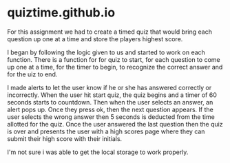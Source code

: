 # quiztime.github.io

For this assignment we had to create a timed quiz that would bring each question up one at a time and store the players highest score.

I began by following the logic given to us and started to work on each function. There is a function for for quiz to start, for each question to come up one at a time, for the timer to begin, to recognize the correct answer and for the uiz to end. 

I made alerts to let the user know if he or she has answered correctly or incorrectly. When the user hit start quiz, the quiz begins and a timer of 60 seconds starts to countdown. Then when the user selects an answer, an alert pops up. Once they press ok, then the next question appears.
If the user selects the wrong answer then 5 seconds is deducted from the time allotted for the quiz. Once the user answered the last question then the quiz is over and presents the user with a high scores page where they can submit their high score with their initials.

I'm not sure i was able to get the local storage to work properly.
